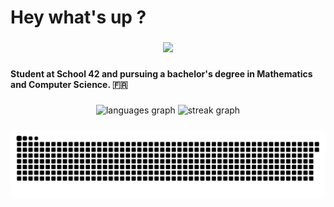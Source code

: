 <h1 align="left">Hey what's up ?</h1>

###

<div align="center">
  <img src="https://profile-counter.glitch.me/cfrancie/count.svg?"  />
</div>

###

<h4 align="left">Student at School 42 and pursuing a bachelor's degree in Mathematics and Computer Science. 🇫🇷</h4>

###

<div align="center">
  <img src="https://github-readme-stats.vercel.app/api/top-langs?username=cfrancie&locale=en&hide_title=false&layout=compact&card_width=320&langs_count=5&theme=tokyonight&hide_border=false&order=2" height="165" alt="languages graph"  />
  <img src="https://streak-stats.demolab.com?user=cfrancie&locale=en&mode=daily&theme=tokyonight&hide_border=false&border_radius=5&date_format=j/n[/Y]&order=3" height="165" alt="streak graph"  />
</div>

###

<picture>
  <source media="(prefers-color-scheme: dark)" srcset="https://raw.githubusercontent.com/cfrancie/cfrancie/output/github-contribution-grid-snake-dark.svg">
  <source media="(prefers-color-scheme: light)" srcset="https://raw.githubusercontent.com/cfrancie/cfrancie/output/github-contribution-grid-snake.svg">
  <img alt="github contribution grid snake animation" src="https://raw.githubusercontent.com/cfrancie/cfrancie/output/github-contribution-grid-snake.svg">
</picture>

###
